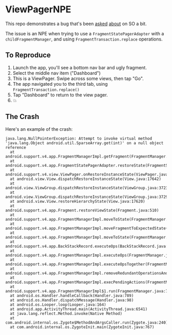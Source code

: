 # ViewPagerNPE

This repo demonstrates a bug that's been [asked](https://stackoverflow.com/questions/18642890/fragmentstatepageradapter-with-childfragmentmanager-fragmentmanagerimpl-getfra) [about](https://stackoverflow.com/questions/11097091/android-app-crashing-after-a-while-using-fragments-and-viewpager) on SO a bit.

The issue is an NPE when trying to use a `FragmentStatePagerAdapter` with a `childFragmentManager`, and using `FragmentTransaction.replace` operations.
 
## To Reproduce

1. Launch the app, you'll see a bottom nav bar and ugly fragment.
2. Select the middle nav item ("Dashboard")
3. This is a ViewPager. Swipe across some views, then tap "Go".
4. The app navigated you to the third tab, using `FragmentTransaction.replace()`
5. Tap "Dashboard" to return to the view pager. 
6. 💥

## The Crash

Here's an example of the crash:

```
java.lang.NullPointerException: Attempt to invoke virtual method 'java.lang.Object android.util.SparseArray.get(int)' on a null object reference
  at android.support.v4.app.FragmentManagerImpl.getFragment(FragmentManager.java:902)
  at android.support.v4.app.FragmentStatePagerAdapter.restoreState(FragmentStatePagerAdapter.java:216)
  at android.support.v4.view.ViewPager.onRestoreInstanceState(ViewPager.java:1453)
  at android.view.View.dispatchRestoreInstanceState(View.java:17642)
  at android.view.ViewGroup.dispatchRestoreInstanceState(ViewGroup.java:3723)
  at android.view.ViewGroup.dispatchRestoreInstanceState(ViewGroup.java:3729)
  at android.view.View.restoreHierarchyState(View.java:17620)
  at android.support.v4.app.Fragment.restoreViewState(Fragment.java:510)
  at android.support.v4.app.FragmentManagerImpl.moveToState(FragmentManager.java:1445)
  at android.support.v4.app.FragmentManagerImpl.moveFragmentToExpectedState(FragmentManager.java:1740)
  at android.support.v4.app.FragmentManagerImpl.moveToState(FragmentManager.java:1809)
  at android.support.v4.app.BackStackRecord.executeOps(BackStackRecord.java:799)
  at android.support.v4.app.FragmentManagerImpl.executeOps(FragmentManager.java:2580)
  at android.support.v4.app.FragmentManagerImpl.executeOpsTogether(FragmentManager.java:2367)
  at android.support.v4.app.FragmentManagerImpl.removeRedundantOperationsAndExecute(FragmentManager.java:2322)
  at android.support.v4.app.FragmentManagerImpl.execPendingActions(FragmentManager.java:2229)
  at android.support.v4.app.FragmentManagerImpl$1.run(FragmentManager.java:700)
  at android.os.Handler.handleCallback(Handler.java:789)
  at android.os.Handler.dispatchMessage(Handler.java:98)
  at android.os.Looper.loop(Looper.java:164)
  at android.app.ActivityThread.main(ActivityThread.java:6541)
  at java.lang.reflect.Method.invoke(Native Method)
  at com.android.internal.os.Zygote$MethodAndArgsCaller.run(Zygote.java:240)
  at com.android.internal.os.ZygoteInit.main(ZygoteInit.java:767)

```
